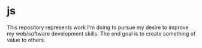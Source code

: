 # js
This repository represents work I'm doing to pursue my desire to improve my web/software development skills. The end goal is to create something of value to others.
